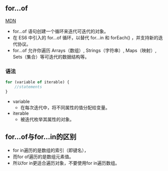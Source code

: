 ## for...of
[MDN](https://developer.mozilla.org/zh-CN/docs/Web/JavaScript/Reference/Statements/for...of)
* for...of 语句创建一个循环来迭代可迭代的对象。
* 在 ES6 中引入的 for...of 循环，以替代 for...in 和 forEach() ，并支持新的迭代协议。
* for...of 允许你遍历 Arrays（数组）, Strings（字符串）, Maps（映射）, Sets（集合）等可迭代的数据结构等。

### 语法
```JavaScript
for (variable of iterable) {
    //statements
}
```
* variable
    - 在每次迭代中，将不同属性的值分配给变量。
* iterable
    - 被迭代枚举其属性的对象。 


## for...of与for...in的区别
* for in遍历的是数组的索引（即键名），
* 而for of遍历的是数组元素值。 
* 所以for in更适合遍历对象，不要使用for in遍历数组。